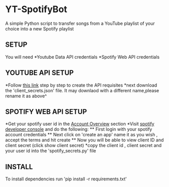 # YT-SpotifyBot
A simple Python script to transfer songs from a YouTube playlist of your choice into a new Spotify playlist

## SETUP
You will need
  *Youtube Data API credentials
  *Spotify Web API credentials

## YOUTUBE API SETUP
*Follow [this link] step by step to create the API requisites
*next download the 'client_secrets.json' file. It may downlaod with a different name,please rename it as above^

## SPOTIFY WEB API SETUP
*Get your spotify user id in the [Account Overview] section
*Visit [spotify developer console] and do the following:
  ** First login with your spotify account credentials
  ** Next click on 'create an app' name it as you wish , accept the terms and hit create
  ** Now you will be able to view client ID and client secret (click show client secret)
  *copy the client id , client secret and your user id into the 'spotify_secrets.py' file

## INSTALL
To install dependencies run
'pip install -r requirements.txt'




[this link]: <https://developers.google.com/youtube/v3/getting-started/>
[Account Overview]: <https://www.spotify.com/us/account/overview/>
[spotify developer console]: <https://developer.spotify.com/dashboard/login>

